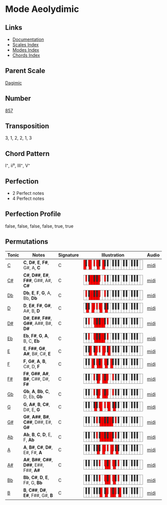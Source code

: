 # Mode Aeolydimic

## Links

- [Documentation](README.md)
- [Scales Index](Scales.md)
- [Modes Index](Modes.md)
- [Chords Index](Chords.md)

## Parent Scale

[Dagimic](ScaleDagimic.md)

## Number

[857](https://ianring.com/musictheory/scales/857)

## Transposition

3, 1, 2, 2, 1, 3

## Chord Pattern

I⁺, ii⁰, III⁺, V⁺

## Perfection

- 2 Perfect notes
- 4 Perfect notes

## Perfection Profile

false, false, false, false, true, true

## Permutations

| Tonic | Notes | Signature | Illustration | Audio |
|-------|-------|-----------|--------------|-------|
| [C](ModeCNaturalAeolydimic.md) | **C**, **D#**, **E**, **F#**, G#, A, **C** | C | ![CNaturalAeolydimic](ModeCNaturalAeolydimic.png) | [midi](https://github.com/edipermadi/music/blob/main/docs/ModeCNaturalAeolydimic.mid?raw=true) |
| [C#](ModeCSharpAeolydimic.md) | **C#**, **D##**, **E#**, **F##**, G##, A#, **C#** | C | ![CSharpAeolydimic](ModeCSharpAeolydimic.png) | [midi](https://github.com/edipermadi/music/blob/main/docs/ModeCSharpAeolydimic.mid?raw=true) |
| [Db](ModeDFlatAeolydimic.md) | **Db**, **E**, **F**, **G**, A, Bb, **Db** | C | ![DFlatAeolydimic](ModeDFlatAeolydimic.png) | [midi](https://github.com/edipermadi/music/blob/main/docs/ModeDFlatAeolydimic.mid?raw=true) |
| [D](ModeDNaturalAeolydimic.md) | **D**, **E#**, **F#**, **G#**, A#, B, **D** | C | ![DNaturalAeolydimic](ModeDNaturalAeolydimic.png) | [midi](https://github.com/edipermadi/music/blob/main/docs/ModeDNaturalAeolydimic.mid?raw=true) |
| [D#](ModeDSharpAeolydimic.md) | **D#**, **E##**, **F##**, **G##**, A##, B#, **D#** | C | ![DSharpAeolydimic](ModeDSharpAeolydimic.png) | [midi](https://github.com/edipermadi/music/blob/main/docs/ModeDSharpAeolydimic.mid?raw=true) |
| [Eb](ModeEFlatAeolydimic.md) | **Eb**, **F#**, **G**, **A**, B, C, **Eb** | C | ![EFlatAeolydimic](ModeEFlatAeolydimic.png) | [midi](https://github.com/edipermadi/music/blob/main/docs/ModeEFlatAeolydimic.mid?raw=true) |
| [E](ModeENaturalAeolydimic.md) | **E**, **F##**, **G#**, **A#**, B#, C#, **E** | C | ![ENaturalAeolydimic](ModeENaturalAeolydimic.png) | [midi](https://github.com/edipermadi/music/blob/main/docs/ModeENaturalAeolydimic.mid?raw=true) |
| [F](ModeFNaturalAeolydimic.md) | **F**, **G#**, **A**, **B**, C#, D, **F** | C | ![FNaturalAeolydimic](ModeFNaturalAeolydimic.png) | [midi](https://github.com/edipermadi/music/blob/main/docs/ModeFNaturalAeolydimic.mid?raw=true) |
| [F#](ModeFSharpAeolydimic.md) | **F#**, **G##**, **A#**, **B#**, C##, D#, **F#** | C | ![FSharpAeolydimic](ModeFSharpAeolydimic.png) | [midi](https://github.com/edipermadi/music/blob/main/docs/ModeFSharpAeolydimic.mid?raw=true) |
| [Gb](ModeGFlatAeolydimic.md) | **Gb**, **A**, **Bb**, **C**, D, Eb, **Gb** | C | ![GFlatAeolydimic](ModeGFlatAeolydimic.png) | [midi](https://github.com/edipermadi/music/blob/main/docs/ModeGFlatAeolydimic.mid?raw=true) |
| [G](ModeGNaturalAeolydimic.md) | **G**, **A#**, **B**, **C#**, D#, E, **G** | C | ![GNaturalAeolydimic](ModeGNaturalAeolydimic.png) | [midi](https://github.com/edipermadi/music/blob/main/docs/ModeGNaturalAeolydimic.mid?raw=true) |
| [G#](ModeGSharpAeolydimic.md) | **G#**, **A##**, **B#**, **C##**, D##, E#, **G#** | C | ![GSharpAeolydimic](ModeGSharpAeolydimic.png) | [midi](https://github.com/edipermadi/music/blob/main/docs/ModeGSharpAeolydimic.mid?raw=true) |
| [Ab](ModeAFlatAeolydimic.md) | **Ab**, **B**, **C**, **D**, E, F, **Ab** | C | ![AFlatAeolydimic](ModeAFlatAeolydimic.png) | [midi](https://github.com/edipermadi/music/blob/main/docs/ModeAFlatAeolydimic.mid?raw=true) |
| [A](ModeANaturalAeolydimic.md) | **A**, **B#**, **C#**, **D#**, E#, F#, **A** | C | ![ANaturalAeolydimic](ModeANaturalAeolydimic.png) | [midi](https://github.com/edipermadi/music/blob/main/docs/ModeANaturalAeolydimic.mid?raw=true) |
| [A#](ModeASharpAeolydimic.md) | **A#**, **B##**, **C##**, **D##**, E##, F##, **A#** | C | ![ASharpAeolydimic](ModeASharpAeolydimic.png) | [midi](https://github.com/edipermadi/music/blob/main/docs/ModeASharpAeolydimic.mid?raw=true) |
| [Bb](ModeBFlatAeolydimic.md) | **Bb**, **C#**, **D**, **E**, F#, G, **Bb** | C | ![BFlatAeolydimic](ModeBFlatAeolydimic.png) | [midi](https://github.com/edipermadi/music/blob/main/docs/ModeBFlatAeolydimic.mid?raw=true) |
| [B](ModeBNaturalAeolydimic.md) | **B**, **C##**, **D#**, **E#**, F##, G#, **B** | C | ![BNaturalAeolydimic](ModeBNaturalAeolydimic.png) | [midi](https://github.com/edipermadi/music/blob/main/docs/ModeBNaturalAeolydimic.mid?raw=true) |

